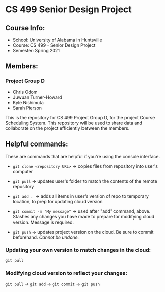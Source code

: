 # **CS 499 Senior Design Project**
## Course Info:
* School:   University of Alabama in Huntsville
* Course:   CS 499 - Senior Design Project
* Semester: Spring 2021
  
## Members:
### Project Group D
* Chris Odom
* Juwuan Turner-Howard
* Kyle Nishimuta
* Sarah Pierson

This is the repository for CS 499 Project Group D, for the project
Course Scheduling System. This repository will be used to share data
and collaborate on the project efficiently between the members.

## Helpful commands:
These are commands that are helpful if you're using the console interface.

* `git clone <repository URL>` -> copies files from repository into user's computer
  
* `git pull` -> updates user's folder to match the contents of the remote repository
  
* `git add . `-> adds all items in user's version of repo to temporary location, to prep for updating cloud version
  
* `git commit -m "My message"` -> used after "add" command, above. Stashes any changes you have made to prepare for modifying cloud version. Message is required.
  
* `git push` -> updates project version on the cloud. Be sure to commit beforehand. _Cannot be undone._
  
### Updating your own version to match changes in the cloud:
`git pull`
  
### Modifying cloud version to reflect your changes:
`git pull` -> `git add` -> `git commit` -> `git push`

